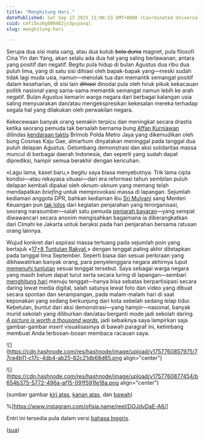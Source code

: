 ```yaml
---
title: "Menghitung Hari."
datePublished: Sat Sep 13 2025 11:00:53 GMT+0000 (Coordinated Universal Time)
cuid: cmfi5nz6g000402jv3puyaxql
slug: menghitung-hari

---
```


Serupa dua sisi mata uang, atau dua kutub <s>bola dunia</s> magnet, pula filosofi Cina Yin dan Yang, akan selalu ada dua hal yang saling berlawanan, antara yang positif dan negatif. Begitu pula hidup di bulan Agustus dua ribu dua puluh lima, yang di satu sisi dihiasi oleh bapak-bapak yang—meski sudah tidak lagi muda usia, namun—menolak tua dan memantik semangat positif dalam keseharian, di sisi lain <s>dihiasi</s> dinodai pula oleh hiruk pikuk kekacauan politik nasional yang sama-sama memantik semangat namun lebih ke arah negatif. Bulan Agustus kemarin warga negara dari berbagai kalangan usia saling menyuarakan dan/atau mengekspresikan kekesalan mereka terhadap segala hal yang dilakukan oleh perwakilan negara.

Kekecewaan banyak orang semakin terpicu dan meningkat secara drastis ketika seorang pemuda tak bersalah bernama bung [Affan Kurniawan](https://id.wikipedia.org/wiki/Pembunuhan_Affan_Kurniawan) dilindas [kendaraan taktis](https://id.wikipedia.org/wiki/Kendaraan_lapis_baja_polisi) Brimob Polda Metro Jaya yang dikemudikan oleh bung Cosmas Kaju Gae, almarhum dinyatakan meninggal pada tanggal dua puluh delapan Agustus. Gelombang demonstrasi dan aksi solidaritas massa muncul di berbagai daerah Indonesia, dan seperti yang sudah dapat diprediksi, hampir semua berakhir dengan kericuhan.

«Lagu lama, kaset baru,» begitu saya biasa menyebutnya. Trik lama cipta kondisi—atau rekayasa situasi—dari era reformasi tahun sembilan puluh delapan kembali dipakai oleh oknum-oknum yang memang telah mendapatkan *briefing* untuk memprovokasi massa di lapangan. Sejumlah kediaman anggota DPR, bahkan kediaman ibu [Sri Mulyani](https://id.wikipedia.org/wiki/Sri_Mulyani) sang Menteri Keuangan pun [tak lolos](https://www.msn.com/id-id/berita/other/kecewa-beratsri-mulyani-telepon-2-sosok-ini-sebelum-rumah-dijarah-tapi-tak-diangkat/ar-AA1MnOsp) dari kegiatan penjarahan yang terorganisasi, seorang narasumber—salah satu pemuda [penjarah bayaran](https://www.msn.com/id-id/berita/nasional/siapa-penjarah-rumah-sahroni-eko-dan-menkeu-ini-kata-yang-ketinggalan-rombongan/ar-AA1LzhrU)—yang sempat diwawancari secara anonim mengisahkan bagaimana ia diberangkatkan dari Cimahi ke Jakarta untuk beraksi pada hari penjarahan bersama ratusan orang lainnya.

Wujud konkret dari aspirasi massa tertuang pada sejumlah poin yang bertajuk «[17+8 Tuntutan Rakyat](https://id.wikipedia.org/wiki/17%2B8_Tuntutan_Rakyat),» dengan tenggat paling akhir ditetapkan pada tanggal lima September. Seperti biasa dan sesuai perkiraan yang dikhawatirkan banyak orang, para penyelenggara negara akhirnya luput [memenuhi tuntutan](https://bijakmemantau.id/tuntutan-178) sesuai tenggat tersebut. Saya sebagai warga negara yang masih belum dapat turut serta secara luring di lapangan—sembari [menghitung hari](https://genius.com/Melly-goeslaw-menghitung-hari-lyrics) menuju tenggat—hanya bisa sebatas berpartisipasi secara daring lewat media digital, salah satunya lewat foto dan video yang dibuat secara spontan dan serampangan, pada malam-malam hari di saat keponakan yang sedang berkunjung dari kota sebelah sedang lelap tidur. Kebetulan, buntut dari aksi demonstrasi—yang hampir—nasional, banyak murid sekolah yang diliburkan dan/atau berganti mode jadi sekolah daring. [*A picture is worth a thousand words*](https://en.wikipedia.org/wiki/A_picture_is_worth_a_thousand_words), jadi sebaiknya saya lampirkan saja gambar-gambar *insert* visualisasinya di bawah paragraf ini, ketimbang membuat Anda terbosan-bosan membaca racauan saya.

![](https://cdn.hashnode.com/res/hashnode/image/upload/v1757760857975/77ce4b11-c17c-4db4-ab25-82c21db68d85.png align="center")

![](https://cdn.hashnode.com/res/hashnode/image/upload/v1757760877454/b654b375-5772-496a-af15-091f591fe18a.png align="center")

(sumber gambar [kiri atas](https://www.instagram.com/ofisia.name/reel/DOHJOBdE9su/), [kanan atas](https://www.instagram.com/ofisia.name/reel/DOMNhf1k6aZ/), dan [bawah](https://www.instagram.com/ofisia.name/reel/DOJdvDaE-A6/))

%[https://www.instagram.com/ofisia.name/reel/DOJdvDaE-A6/] 

Entri ini tersedia pula dalam versi [bahasa Inggris](https://medium.com/jimmy-ofisia/medium-com-jimmy-ofisia-is-equal-to-blog-sua-ist-77d9f2d17981).

([sua](https://sua.ist))